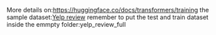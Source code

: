 More details on:https://huggingface.co/docs/transformers/training
the sample dataset:[Yelp review]([https://huggingface.co/datasets/yelp_review_full/tree/main](https://huggingface.co/datasets/yelp_review_full/tree/main/yelp_review_full)https://huggingface.co/datasets/yelp_review_full/tree/main/yelp_review_full)
remember to put the test and train dataset inside the emmpty folder:yelp_review_full
